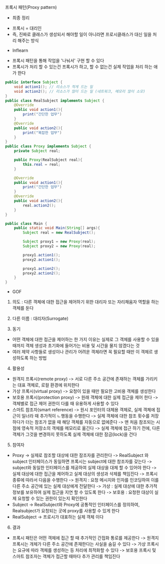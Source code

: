 프록시 패턴(Proxy pattern)
* 최종 정리
- 프록시 = 대리인 
- 즉, 진짜로 클래스가 생성되서 해야할 일이 아니라면 프로시클래스가 대신 일을 처리 해주는 방식


* Inflearn
- 프록시 패턴을 통해 작업을 '나눠서' 구현 할 수 있다
- 프록시가 처리 할 수 있는건 프록시가 하고, 할 수 없는건 실제 작업을 처리 하는 애가 한다

```java
public interface Subject {
    void action1(); // 리소스가 적게 드는 일
    void action2(); // 리소스가 많이 드는 일 (네트워크, 메모리 많이 소모)
}
public class RealSubject implements Subject {
    @Override 
    public void action1(){
        print("간단한 업무")
    }
    @Override
    public void action2(){
        print("복잡한 업무")
    }
}
public class Proxy implements Subject {
    private Subject real;

    public Proxy(RealSubject real){
        this.real = real;
    }

    @Override
    public void action1(){
        print("간단한 업무")
    }
    @Override
    public void action2(){
        real.action2();
    }
}

public class Main {
    public static void Main(String[] args){
        Subject real = new RealSubject();

        Subject proxy1 = new Proxy(real);
        Subject proxy2 = new Proxy(real);

        proxy1.action1();
        proxy2.action1();    

        proxy1.action2();
        proxy2.action2();        
    }
}
```

* GOF
1. 의도 : 다른 객체에 대한 접근을 제어하기 위한 대리자 또는 자리채움자 역할을 하는 객체를 둔다

2. 다른 이름 : 대리자(Surrogate)

3. 동기
- 어떤 객체에 대한 접근을 제어하는 한 가지 이유는 실제로 그 객체를 사용할 수 있을 때까지 객체 생성과 초기화에 들어가는 
  비용 및 시간을 물지 않겠다는 것
- 여러 제약 사항들로 생성이나 관리가 어려운 객체라면 꼭 필요할 때만 이 객체르 생성하도록 하는 방법

4. 활용성
- 원격지 프록시(remote proxy)
    -> 서로 다른 주소 공간에 존재하는 객체를 가리키는 대표 객체로, 로컬 환경에 위치한다
- 가상 프록시(virtual proxy)
    -> 요청이 있을 때만 필요한 고비용 객체를 생성한다
- 보호용 프록시(protection proxy)
    -> 원래 객체에 대한 실제 접근을 제어 한다
    -> 객체별로 접근 제어 권한이 다를 때 유용하게 사용할 수 있다
- 스마트 참조자(smart reference)
    -> 원시 포인터의 대체용 객체로, 실제 객체에 접근이 일너라 때 추가적이 ㄴ행동을 수행한다
    -> 실제 객체에 대한 참조 횟수를 저장하다가 더는 참조가 없을 때 해당 객체를 자동으로 없에준다
    -> 맨 처음 참조되는 시점에 영속적 저장소의 객체를 메모리로 옮긴다
    -> 실제 객체에 접근 하기 전에, 다른 객체가 그것을 변경하지 못하도록 실제 객체에 대한 잠금(lock)을 건다

5. 참여자
- Proxy
    -> 실제로 참조할 대상에 대한 잠조자를 관리한다
    -> RealSubject 와 subject 인터페이스가 동일하면 프록시는 subject에 대한 참조자를 갖는다
    -> subject와 동일한 인터페이스를 제공하여 실제 대상을 대체 할 수 있어야 한다
    -> 실제 대상에 대한 접근을 제어하고 실제 대상의 생성과 삭제를 책임진다
    -> 프록시 종류에 따라서 다음을 수행한다
        -> 원격지 : 요청 메시지와 인자를 인코딩하여 이를 다른 주소 공간에 있는 실제 대상에게 전달한다
        -> 가상 : 실제 대상에 대한 추가적 정보를 보유하여 실제 접근을 지연 할 수 있도록 한다
        -> 보호용 : 요청한 대상이 실제 요청할 수 있는 권한이 있는지 확인한다
- Subject
    -> RealSubject와 Proxy에 공통적인 인터페이스를 정의하여, Realsubject가 요청되는 곳에 proxy를 사용할 수 있게 한다
- RealSubject
    -> 프로시가 대표하는 실제 객체 이다

6. 결과
- 프록시 패턴은 어떤 객체에 접근 할 때 추가적인 간접화 통로를 제공한다
    -> 원격지 프록시는 개체가 다른 주소 공간에 존재한다는 사실을 숨길 수 있다
    -> 가상 프록시는 요규에 따라 객체를 생성하는 등 처리에 최적화할 수 있다
    -> 보호용 프록시 및 스마트 참조자는 객체가 접근할 때마다 추가 관리를 책임진다